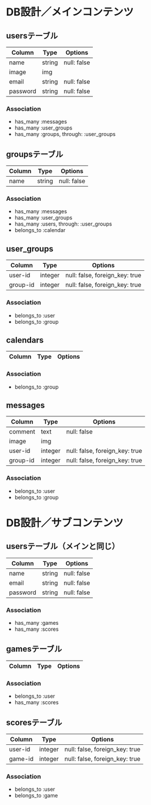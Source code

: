 # DB設計／メインコンテンツ

## usersテーブル
|Column|Type|Options|
|------|----|-------|
|name|string|null: false|
|image|img||
|email|string|null: false|
|password|string|null: false|

### Association
- has_many :messages
- has_many :user_groups
- has_many :groups,  through:  :user_groups

## groupsテーブル
|Column|Type|Options|
|------|----|-------|
|name|string|null: false|

### Association
- has_many :messages
- has_many :user_groups
- has_many :users, through:  :user_groups
- belongs_to :calendar

## user_groups
|Column|Type|Options|
|------|----|-------|
|user-id|integer|null: false, foreign_key: true|
|group-id|integer|null: false, foreign_key: true|

### Association
- belongs_to :user
- belongs_to :group

## calendars
|Column|Type|Options|
|------|----|-------|

### Association
- belongs_to :group

## messages
|Column|Type|Options|
|------|----|-------|
|comment|text|null: false|
|image|img||
|user-id|integer|null: false, foreign_key: true|
|group-id|integer|null: false, foreign_key: true|

### Association
- belongs_to :user
- belongs_to :group




# DB設計／サブコンテンツ

## usersテーブル（メインと同じ）
|Column|Type|Options|
|------|----|-------|
|name|string|null: false|
|email|string|null: false|
|password|string|null: false|

### Association
- has_many :games
- has_many :scores

## gamesテーブル
|Column|Type|Options|
|------|----|-------|

### Association
- belongs_to :user
- has_many :scores

## scoresテーブル
|Column|Type|Options|
|------|----|-------|
|user-id|integer|null: false, foreign_key: true|
|game-id|integer|null: false, foreign_key: true|

### Association
- belongs_to :user
- belongs_to :game